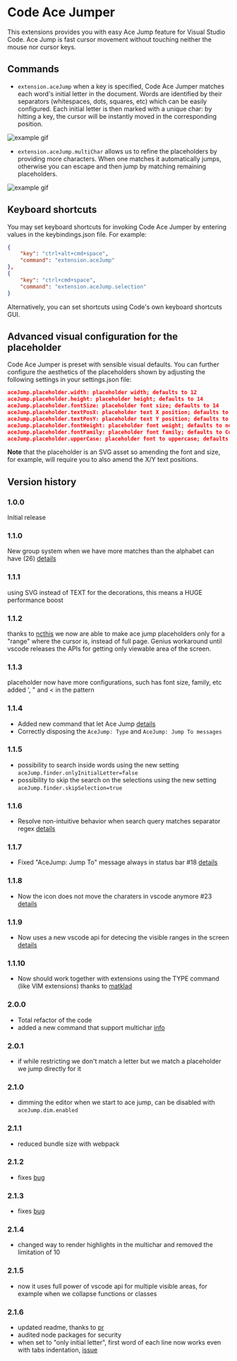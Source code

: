 # Code Ace Jumper

This extensions provides you with easy Ace Jump feature for Visual Studio Code. Ace Jump is fast cursor movement without touching neither the mouse nor cursor keys.

## Commands

- `extension.aceJump` when a key is specified, Code Ace Jumper matches each word's initial letter in the document. Words are identified by their separators (whitespaces, dots, squares, etc) which can be easily configured. Each initial letter is then marked with a unique char: by hitting a key, the cursor will be instantly moved in the corresponding position.

![example gif](https://media.giphy.com/media/l0HlFPNndZgxEHV6w/source.gif)

- `extension.aceJump.multiChar` allows us to refine the placeholders by providing more characters. When one matches it automatically jumps, otherwise you can escape and then jump by matching remaining placeholders.

![example gif](https://user-images.githubusercontent.com/2300328/53043799-17ad7e80-3468-11e9-993e-9d425a9801e8.gif)

## Keyboard shortcuts
You may set keyboard shortcuts for invoking Code Ace Jumper by entering values in the keybindings.json file. For example:

```json
{
    "key": "ctrl+alt+cmd+space",
    "command": "extension.aceJump"
},
{
    "key": "ctrl+cmd+space",
    "command": "extension.aceJump.selection"
}
```

Alternatively, you can set shortcuts using Code's own keyboard shortcuts GUI.

## Advanced visual configuration for the placeholder
Code Ace Jumper is preset with sensible visual defaults. You can further configure the aesthetics of the placeholders shown by adjusting the following settings in your settings.json file:

```json
aceJump.placeholder.width: placeholder width; defaults to 12
aceJump.placeholder.height: placeholder height; defaults to 14
aceJump.placeholder.fontSize: placeholder font size; defaults to 14
aceJump.placeholder.textPosX: placeholder text X position; defaults to 2
aceJump.placeholder.textPosY: placeholder text Y position; defaults to 12
aceJump.placeholder.fontWeight: placeholder font weight; defaults to normal
aceJump.placeholder.fontFamily: placeholder font family; defaults to Consolas
aceJump.placeholder.upperCase: placeholder font to uppercase; defaults to false
```

__Note__ that the placeholder is an SVG asset so amending the font and size, for example, will require you to also amend the X/Y text positions.

## Version history

### 1.0.0

Initial release

### 1.1.0

New group system when we have more matches than the alphabet can have (26) [details](https://github.com/lucax88x/CodeAceJumper/issues/6)

### 1.1.1

using SVG instead of TEXT for the decorations, this means a HUGE performance boost

### 1.1.2

thanks to [ncthis](https://github.com/lucax88x/CodeAceJumper/pull/8) we now are able to make ace jump placeholders only for a "range" where the cursor is, instead of full page. Genius workaround until vscode releases the APIs for getting only viewable area of the screen.

### 1.1.3

placeholder now have more configurations, such has font size, family, etc
added ', " and < in the pattern

### 1.1.4

- Added new command that let Ace Jump [details](https://github.com/lucax88x/CodeAceJumper/issues/6)
- Correctly disposing the `AceJump: Type` and `AceJump: Jump To messages`

### 1.1.5

- possibility to search inside words using the new setting `aceJump.finder.onlyInitialLetter=false`
- possibility to skip the search on the selections using the new setting `aceJump.finder.skipSelection=true`

### 1.1.6

- Resolve non-intuitive behavior when search query matches separator regex [details](https://github.com/lucax88x/CodeAceJumper/pull/20)

### 1.1.7

- Fixed "AceJump: Jump To" message always in status bar #18 [details](https://github.com/lucax88x/CodeAceJumper/issues/18)

### 1.1.8

- Now the icon does not move the charaters in vscode anymore #23 [details](https://github.com/lucax88x/CodeAceJumper/issues/23)

### 1.1.9

- Now uses a new vscode api for detecing the visible ranges in the screen [details](https://github.com/lucax88x/CodeAceJumper/issues/5)

### 1.1.10

- Now should work together with extensions using the TYPE command (like VIM extensions) thanks to [matklad](https://github.com/lucax88x/CodeAceJumper/pull/25)

### 2.0.0

- Total refactor of the code
- added a new command that support multichar [info](https://github.com/lucax88x/CodeAceJumper/issues/21)

### 2.0.1

- if while restricting we don't match a letter but we match a placeholder we jump directly for it

### 2.1.0

- dimming the editor when we start to ace jump, can be disabled with `aceJump.dim.enabled`

### 2.1.1

- reduced bundle size with webpack

### 2.1.2

- fixes [bug](https://github.com/lucax88x/CodeAceJumper/issues/29)

### 2.1.3

- fixes [bug](https://github.com/lucax88x/CodeAceJumper/issues/30)

### 2.1.4

- changed way to render highlights in the multichar and removed the limitation of 10

### 2.1.5

- now it uses full power of vscode api for multiple visible areas, for example when we collapse functions or classes

### 2.1.6

- updated readme, thanks to [pr](https://github.com/lucax88x/CodeAceJumper/pull/35)
- audited node packages for security
- when set to "only initial letter", first word of each line now works even with tabs indentation, [issue](https://github.com/lucax88x/CodeAceJumper/issues/33)
